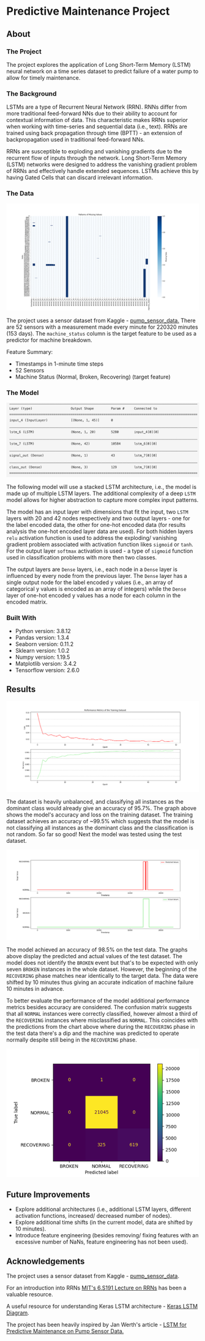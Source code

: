 # Predictive Maintenance Project 

## About 
### The Project 

The project explores the application of Long Short-Term Memory (LSTM) neural network on a  time series dataset to predict failure of a water pump to allow for timely maintenance. 

### The Background

LSTMs are a type of Recurrent Neural Network (RRN). RNNs differ from more traditional feed-forward NNs due to their ability to account for contextual information of data. This characteristic makes RRNs superior when working with time-series and sequential data (i.e., text). RRNs are trained using back propagation through time (BPTT) - an extension of backpropagation used in traditional feed-forward NNs.

RRNs are susceptible to exploding and vanishing gradients due to the recurrent flow of inputs through the network. Long Short-Term Memory (LSTM) networks were designed to address the vanishing gradient problem of RRNs and effectively handle extended sequences. LSTMs achieve this by having Gated Cells that can discard irrelevant information.


### The Data

![](img/nan_matrix.png)

The project uses a sensor dataset from Kaggle - [pump_sensor_data.](https://www.kaggle.com/datasets/nphantawee/pump-sensor-data/metadata) There are 52 sensors with a measurement made every minute for 220320 minutes (153 days). The `machine_status` column is the target feature to be used as a predictor for machine breakdown. 

Feature Summary:
- Timestamps in 1-minute time steps
- 52 Sensors 
- Machine Status (Normal, Broken, Recovering) (target feature)

### The Model

![](img/model.png)

The following model will use a stacked LSTM architecture, i.e., the model is made up of  multiple LSTM layers.  The additional complexity of a deep `LSTM` model allows for higher abstraction to capture more complex input patterns. 

The model has an input layer with dimensions that fit the input, two `LSTM` layers with 20 and 42 nodes respectively and two output layers - one for the label encoded data, the other for one-hot encoded data (for results analysis the one-hot encoded layer data are used). For both hidden layers `relu` activation function is used to address the exploding/ vanishing gradient problem associated with activation function likes `sigmoid` or `tanh`. For the output layer `softmax` activation is used - a type of `sigmoid` function used in classification problems with more then two classes.

The output layers are `Dense` layers, i.e., each node in a `Dense` layer is influenced by every node from the previous layer. The `Dense` layer has a single output node for the label encoded y values (i.e., an array of categorical y values is encoded as an array of integers) while the `Dense` layer of one-hot encoded y values has a node for each column in the encoded matrix. 

### Built With

* Python version: 3.8.12
* Pandas version: 1.3.4
* Seaborn version: 0.11.2
* Sklearn version: 1.0.2
* Numpy version: 1.19.5
* Matplotlib version: 3.4.2
* Tensorflow version: 2.6.0

## Results


![](img/acc_loss_graph.png)

The dataset is heavily unbalanced, and classifying all instances as the dominant class would already give an accuracy of 95.7%. The graph above shows the model's accuracy and loss on the training dataset. The training dataset achieves an accuracy of ~99.5% which suggests that the model is not classifying all instances as the dominant class and the classification is not random. So far so good! Next the model was tested using the test dataset. 

![](img/predctions.png)

The model achieved an accuracy of 98.5% on the test data. The graphs above display the predicted and actual values of the test dataset. The model does not identify the `BROKEN` event but that's to be expected with only seven `BROKEN` instances in the whole dataset. However, the beginning of the `RECOVERING` phase matches near identically to the target data. The data were shifted by 10 minutes thus giving an accurate indication of machine failure 10 minutes in advance.

To better evaluate the performance of the model additional performance metrics besides accuracy are considered.  The confusion matrix suggests that all `NORMAL` instances were correctly classified, however almost a third of the `RECOVERING` instances where misclassified as `NORMAL`. This coincides with the predictions from the chart above where during the `RECOVERING` phase in the test data there's a dip and the machine was predicted to operate normally despite still being in the `RECOVERING` phase.

![](img/conf_matrix.png)

## Future Improvements

- Explore additional architectures (i.e., additional LSTM layers, different activation functions, increased/ decreased number of nodes).
- Explore additional time shifts (in the current model, data are shifted by 10 minutes).
- Introduce feature engineering (besides removing/ fixing features with an excessive number of NaNs, feature engineering has not been used).


## Acknowledgements

The project uses a sensor dataset from Kaggle - [pump_sensor_data](https://www.kaggle.com/datasets/nphantawee/pump-sensor-data/metadata).

For an introduction into RRNs [MIT's 6.S191 Lecture on RRNs](https://youtu.be/qjrad0V0uJE) has been a valuable resource.

A useful resource for understanding Keras LSTM architecture - [Keras LSTM Diagram](https://github.com/MohammadFneish7/Keras_LSTM_Diagram).

The project has been heavily inspired by Jan Werth's article - [LSTM for Predictive Maintenance on Pump Sensor Data.](https://towardsdatascience.com/lstm-for-predictive-maintenance-on-pump-sensor-data-b43486eb3210)
